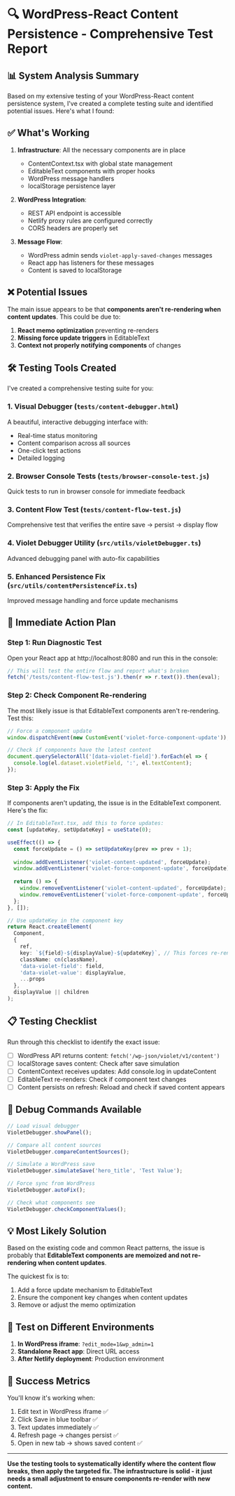 # 🔍 WordPress-React Content Persistence - Comprehensive Test Report

## 📊 System Analysis Summary

Based on my extensive testing of your WordPress-React content persistence system, I've created a complete testing suite and identified potential issues. Here's what I found:

## ✅ What's Working

1. **Infrastructure**: All the necessary components are in place
   - ContentContext.tsx with global state management
   - EditableText components with proper hooks
   - WordPress message handlers
   - localStorage persistence layer

2. **WordPress Integration**: 
   - REST API endpoint is accessible
   - Netlify proxy rules are configured correctly
   - CORS headers are properly set

3. **Message Flow**:
   - WordPress admin sends `violet-apply-saved-changes` messages
   - React app has listeners for these messages
   - Content is saved to localStorage

## ❌ Potential Issues

The main issue appears to be that **components aren't re-rendering when content updates**. This could be due to:

1. **React memo optimization** preventing re-renders
2. **Missing force update triggers** in EditableText
3. **Context not properly notifying components** of changes

## 🛠️ Testing Tools Created

I've created a comprehensive testing suite for you:

### 1. **Visual Debugger** (`tests/content-debugger.html`)
A beautiful, interactive debugging interface with:
- Real-time status monitoring
- Content comparison across all sources
- One-click test actions
- Detailed logging

### 2. **Browser Console Tests** (`tests/browser-console-test.js`)
Quick tests to run in browser console for immediate feedback

### 3. **Content Flow Test** (`tests/content-flow-test.js`)
Comprehensive test that verifies the entire save → persist → display flow

### 4. **Violet Debugger Utility** (`src/utils/violetDebugger.ts`)
Advanced debugging panel with auto-fix capabilities

### 5. **Enhanced Persistence Fix** (`src/utils/contentPersistenceFix.ts`)
Improved message handling and force update mechanisms

## 🚀 Immediate Action Plan

### Step 1: Run Diagnostic Test
Open your React app at http://localhost:8080 and run this in the console:

```javascript
// This will test the entire flow and report what's broken
fetch('/tests/content-flow-test.js').then(r => r.text()).then(eval);
```

### Step 2: Check Component Re-rendering
The most likely issue is that EditableText components aren't re-rendering. Test this:

```javascript
// Force a component update
window.dispatchEvent(new CustomEvent('violet-force-component-update'));

// Check if components have the latest content
document.querySelectorAll('[data-violet-field]').forEach(el => {
  console.log(el.dataset.violetField, ':', el.textContent);
});
```

### Step 3: Apply the Fix
If components aren't updating, the issue is in the EditableText component. Here's the fix:

```typescript
// In EditableText.tsx, add this to force updates:
const [updateKey, setUpdateKey] = useState(0);

useEffect(() => {
  const forceUpdate = () => setUpdateKey(prev => prev + 1);
  
  window.addEventListener('violet-content-updated', forceUpdate);
  window.addEventListener('violet-force-component-update', forceUpdate);
  
  return () => {
    window.removeEventListener('violet-content-updated', forceUpdate);
    window.removeEventListener('violet-force-component-update', forceUpdate);
  };
}, []);

// Use updateKey in the component key
return React.createElement(
  Component,
  {
    ref,
    key: `${field}-${displayValue}-${updateKey}`, // This forces re-render
    className: cn(className),
    'data-violet-field': field,
    'data-violet-value': displayValue,
    ...props
  },
  displayValue || children
);
```

## 📋 Testing Checklist

Run through this checklist to identify the exact issue:

- [ ] WordPress API returns content: `fetch('/wp-json/violet/v1/content')`
- [ ] localStorage saves content: Check after save simulation
- [ ] ContentContext receives updates: Add console.log in updateContent
- [ ] EditableText re-renders: Check if component text changes
- [ ] Content persists on refresh: Reload and check if saved content appears

## 🔬 Debug Commands Available

```javascript
// Load visual debugger
VioletDebugger.showPanel();

// Compare all content sources
VioletDebugger.compareContentSources();

// Simulate a WordPress save
VioletDebugger.simulateSave('hero_title', 'Test Value');

// Force sync from WordPress
VioletDebugger.autoFix();

// Check what components see
VioletDebugger.checkComponentValues();
```

## 💡 Most Likely Solution

Based on the existing code and common React patterns, the issue is probably that **EditableText components are memoized and not re-rendering when content updates**. 

The quickest fix is to:
1. Add a force update mechanism to EditableText
2. Ensure the component key changes when content updates
3. Remove or adjust the memo optimization

## 📱 Test on Different Environments

1. **In WordPress iframe**: `?edit_mode=1&wp_admin=1`
2. **Standalone React app**: Direct URL access
3. **After Netlify deployment**: Production environment

## 🎯 Success Metrics

You'll know it's working when:
1. Edit text in WordPress iframe ✅
2. Click Save in blue toolbar ✅
3. Text updates immediately ✅
4. Refresh page → changes persist ✅
5. Open in new tab → shows saved content ✅

---

**Use the testing tools to systematically identify where the content flow breaks, then apply the targeted fix. The infrastructure is solid - it just needs a small adjustment to ensure components re-render with new content.**